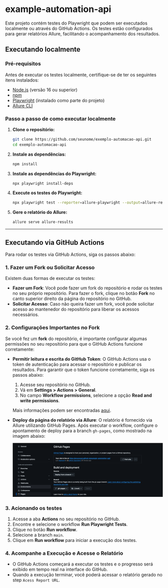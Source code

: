 
# example-automation-api

Este projeto contém testes do Playwright que podem ser executados localmente ou através do GitHub Actions. Os testes estão configurados para gerar relatórios Allure, facilitando o acompanhamento dos resultados.

## Executando localmente

### Pré-requisitos

Antes de executar os testes localmente, certifique-se de ter os seguintes itens instalados:

- [Node.js](https://nodejs.org/) (versão 16 ou superior)
- [npm](https://www.npmjs.com/)
- [Playwright](https://playwright.dev/) (instalado como parte do projeto)
- [Allure CLI](https://github.com/allure-framework/allure2)

### Passo a passo de como executar localmente

1. **Clone o repositório:**

   ```bash
   git clone https://github.com/seunome/exemplo-automacao-api.git
   cd exemplo-automacao-api
   ```

2. **Instale as dependências:**

   ```bash
   npm install
   ```

3. **Instale as dependências do Playwright:**

   ```bash
   npx playwright install-deps
   ```

4. **Execute os testes do Playwright:**

   ```bash
   npx playwright test --reporter=allure-playwright --output=allure-results
   ```

5. **Gere o relatório do Allure:**

   ```bash
   allure serve allure-results
   ```

---

## Executando via GitHub Actions

Para rodar os testes via GitHub Actions, siga os passos abaixo:

### 1. Fazer um Fork ou Solicitar Acesso

Existem duas formas de executar os testes:

- **Fazer um Fork**: Você pode fazer um fork do repositório e rodar os testes no seu próprio repositório. Para fazer o fork, clique no botão **Fork** no canto superior direito da página do repositório no GitHub.
- **Solicitar Acesso**: Caso não queira fazer um fork, você pode solicitar acesso ao mantenedor do repositório para liberar os acessos necessários.

### 2. Configurações Importantes no Fork

Se você fez um **fork** do repositório, é importante configurar algumas permissões no seu repositório para que o GitHub Actions funcione corretamente:

- **Permitir leitura e escrita do GitHub Token**: O GitHub Actions usa o token de autenticação para acessar o repositório e publicar os resultados. Para garantir que o token funcione corretamente, siga os passos abaixo:

  1. Acesse seu repositório no GitHub.
  2. Vá em **Settings > Actions > General**.
  3. No campo **Workflow permissions**, selecione a opção **Read and write permissions**.

   Mais informações podem ser encontradas [aqui](https://docs.github.com/pt/actions/security-for-github-actions/security-guides/automatic-token-authentication#modifying-the-permissions-for-the-github_token).

- **Deploy da página do relatório via Allure**: O relatório é fornecido via Allure utilizando GitHub Pages. Após executar o workflow, configure o apontamento de deploy para a branch `gh-pages`, como mostrado na imagem abaixo:

   ![alt text](./static/image.png)

### 3. Acionando os testes

1. Acesse a aba **Actions** no seu repositório no GitHub.
2. Encontre e selecione o workflow **Run Playwright Tests**.
3. Clique no botão **Run workflow**.
4. Selecione a branch `main`.
5. Clique em **Run workflow** para iniciar a execução dos testes.

### 4. Acompanhe a Execução e Acesse o Relatório

- O GitHub Actions começará a executar os testes e o progresso será exibido em tempo real na interface do GitHub.
- Quando a execução terminar, você poderá acessar o relatório gerado no step `Acess Report URL`.
